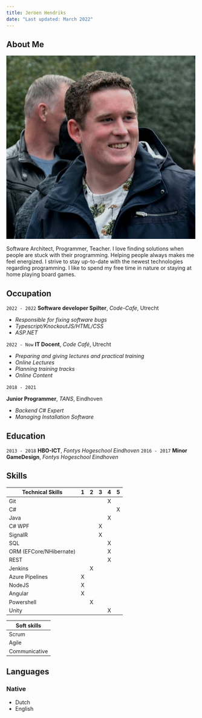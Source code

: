 ```yaml
---
title: Jeroen Hendriks
date: "Last updated: March 2022"
---
```

## About Me

<img class="profile-picture" src="profile.jpeg">

Software Architect, Programmer, Teacher. I love finding solutions when people are stuck with their programming. Helping people always makes me feel energized. I strive to stay up-to-date with the newest technologies regarding programming. I like to spend my free time in nature or staying at home playing board games.

## Occupation
`2022 - 2022`
**Software developer Spilter**, *Code-Cafe*, Utrecht

- *Responsible for fixing software bugs*
- *Typescript/KnockoutJS/HTML/CSS*
- *ASP.NET*

`2022 - Now`
**IT Docent**, *Code Café*, Utrecht

- *Preparing and giving lectures and practical training*
- *Online Lectures*
- *Planning training tracks*
- *Online Content*

`2018 - 2021`

**Junior Programmer**, *TANS*, Eindhoven

- *Backend C# Expert*
- *Managing Installation Software*

## Education
`2013 - 2018`
**HBO-ICT**, *Fontys Hogeschool Eindhoven*
`2016 - 2017`
**Minor GameDesign**, *Fontys Hogeschool Eindhoven*


## Skills
| **Technical Skills**      |  1  |  2  |  3  |  4  |  5  | 
| ------------------------- | :-: | :-: | :-: | :-: | :-: | 
| Git                       |     |     |     |   X |     | 
| C#                        |     |     |     |     |  X  |
| Java                      |     |     |     |  X  |     |
| C# WPF                    |     |     |  X  |     |     |
| SignalR                   |     |     |  X  |     |     |
| SQL                       |     |     |     |  X  |     |
| ORM (EFCore/NHibernate)   |     |     |     |  X  |     |
| REST                      |     |     |     |  X  |     |
| Jenkins                   |     |  X  |     |     |     |
| Azure Pipelines           |  X  |     |     |     |     |
| NodeJS                    |  X  |     |     |     |     |
| Angular                   |  X  |     |     |     |     |
| Powershell                |     |  X  |     |     |     |
| Unity                     |     |     |     |  X  |     |


| **Soft skills**   | 
| ----------------- | 
| Scrum             | 
| Agile             | 
| Communicative     |  


## Languages
### Native
- Dutch
- English
